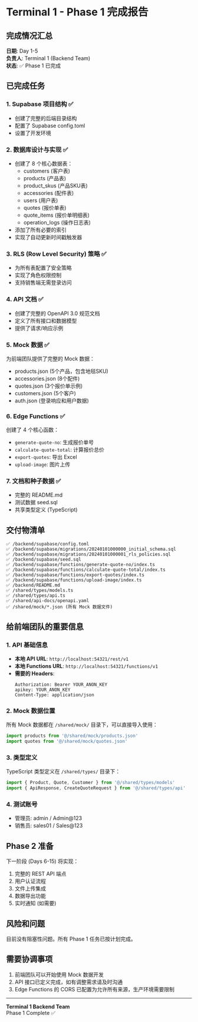 # Terminal 1 - Phase 1 完成报告

## 完成情况汇总

**日期**: Day 1-5  
**负责人**: Terminal 1 (Backend Team)  
**状态**: ✅ Phase 1 已完成

## 已完成任务

### 1. Supabase 项目结构 ✅
- 创建了完整的后端目录结构
- 配置了 Supabase config.toml
- 设置了开发环境

### 2. 数据库设计与实现 ✅
- 创建了 8 个核心数据表：
  - customers (客户表)
  - products (产品表)
  - product_skus (产品SKU表)
  - accessories (配件表)
  - users (用户表)
  - quotes (报价单表)
  - quote_items (报价单明细表)
  - operation_logs (操作日志表)
- 添加了所有必要的索引
- 实现了自动更新时间戳触发器

### 3. RLS (Row Level Security) 策略 ✅
- 为所有表配置了安全策略
- 实现了角色权限控制
- 支持销售端无需登录访问

### 4. API 文档 ✅
- 创建了完整的 OpenAPI 3.0 规范文档
- 定义了所有接口和数据模型
- 提供了请求/响应示例

### 5. Mock 数据 ✅
为前端团队提供了完整的 Mock 数据：
- products.json (5个产品，包含地毯SKU)
- accessories.json (8个配件)
- quotes.json (3个报价单示例)
- customers.json (5个客户)
- auth.json (登录响应和用户数据)

### 6. Edge Functions ✅
创建了 4 个核心函数：
- `generate-quote-no`: 生成报价单号
- `calculate-quote-total`: 计算报价总价
- `export-quotes`: 导出 Excel
- `upload-image`: 图片上传

### 7. 文档和种子数据 ✅
- 完整的 README.md
- 测试数据 seed.sql
- 共享类型定义 (TypeScript)

## 交付物清单

```
✅ /backend/supabase/config.toml
✅ /backend/supabase/migrations/20240101000000_initial_schema.sql
✅ /backend/supabase/migrations/20240101000001_rls_policies.sql
✅ /backend/supabase/seed.sql
✅ /backend/supabase/functions/generate-quote-no/index.ts
✅ /backend/supabase/functions/calculate-quote-total/index.ts
✅ /backend/supabase/functions/export-quotes/index.ts
✅ /backend/supabase/functions/upload-image/index.ts
✅ /backend/README.md
✅ /shared/types/models.ts
✅ /shared/types/api.ts
✅ /shared/api-docs/openapi.yaml
✅ /shared/mock/*.json (所有 Mock 数据文件)
```

## 给前端团队的重要信息

### 1. API 基础信息
- **本地 API URL**: `http://localhost:54321/rest/v1`
- **本地 Functions URL**: `http://localhost:54321/functions/v1`
- **需要的 Headers**:
  ```
  Authorization: Bearer YOUR_ANON_KEY
  apikey: YOUR_ANON_KEY
  Content-Type: application/json
  ```

### 2. Mock 数据位置
所有 Mock 数据都在 `/shared/mock/` 目录下，可以直接导入使用：
```typescript
import products from '@/shared/mock/products.json'
import quotes from '@/shared/mock/quotes.json'
```

### 3. 类型定义
TypeScript 类型定义在 `/shared/types/` 目录下：
```typescript
import { Product, Quote, Customer } from '@/shared/types/models'
import { ApiResponse, CreateQuoteRequest } from '@/shared/types/api'
```

### 4. 测试账号
- 管理员: admin / Admin@123
- 销售员: sales01 / Sales@123

## Phase 2 准备

下一阶段 (Days 6-15) 将实现：
1. 完整的 REST API 端点
2. 用户认证流程
3. 文件上传集成
4. 数据导出功能
5. 实时通知 (如需要)

## 风险和问题

目前没有阻塞性问题。所有 Phase 1 任务已按计划完成。

## 需要协调事项

1. 前端团队可以开始使用 Mock 数据开发
2. API 接口已定义完成，如有调整需求请及时沟通
3. Edge Functions 的 CORS 已配置为允许所有来源，生产环境需要限制

---

**Terminal 1 Backend Team**  
Phase 1 Complete ✅
